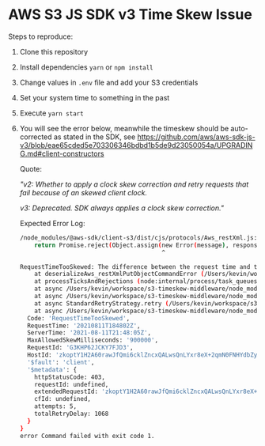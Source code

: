 # AWS S3 JS SDK v3 Time Skew Issue

Steps to reproduce:

1. Clone this repository
1. Install dependencies `yarn` or `npm install`
1. Change values in `.env` file and add your S3 credentials
1. Set your system time to something in the past
1. Execute `yarn start`
1. You will see the error below, meanwhile the timeskew should be auto-corrected as stated in the SDK, see https://github.com/aws/aws-sdk-js-v3/blob/eae65cded5e703306346bdbd1b5de9d23050054a/UPGRADING.md#client-constructors

    Quote:

    _"v2: Whether to apply a clock skew correction and retry requests that fail because of an skewed client clock._

    _v3: Deprecated. SDK always applies a clock skew correction."_

    Expected Error Log:
    ```bash
    /node_modules/@aws-sdk/client-s3/dist/cjs/protocols/Aws_restXml.js:8254
        return Promise.reject(Object.assign(new Error(message), response));
                                            ^

    RequestTimeTooSkewed: The difference between the request time and the current time is too large.
        at deserializeAws_restXmlPutObjectCommandError (/Users/kevin/workspace/s3-timeskew-middleware/node_modules/@aws-sdk/client-s3/dist/cjs/protocols/Aws_restXml.js:8254:41)
        at processTicksAndRejections (node:internal/process/task_queues:96:5)
        at async /Users/kevin/workspace/s3-timeskew-middleware/node_modules/@aws-sdk/middleware-serde/dist/cjs/deserializerMiddleware.js:6:20
        at async /Users/kevin/workspace/s3-timeskew-middleware/node_modules/@aws-sdk/middleware-signing/dist/cjs/middleware.js:12:24
        at async StandardRetryStrategy.retry (/Users/kevin/workspace/s3-timeskew-middleware/node_modules/@aws-sdk/middleware-retry/dist/cjs/StandardRetryStrategy.js:51:46)
        at async /Users/kevin/workspace/s3-timeskew-middleware/node_modules/@aws-sdk/middleware-logger/dist/cjs/loggerMiddleware.js:6:22 {
      Code: 'RequestTimeTooSkewed',
      RequestTime: '20210811T184802Z',
      ServerTime: '2021-08-11T21:48:05Z',
      MaxAllowedSkewMilliseconds: '900000',
      RequestId: 'G3KHP62JCKY7FJD3',
      HostId: 'zkoptY1H2A60rawJfQmi6cklZncxQALwsQnLYxr8eX+2qmN0FNHYdbZySqEpkzF6JjKq6T+5i9E=',
      '$fault': 'client',
      '$metadata': {
        httpStatusCode: 403,
        requestId: undefined,
        extendedRequestId: 'zkoptY1H2A60rawJfQmi6cklZncxQALwsQnLYxr8eX+2qmN0FNHYdbZySqEpkzF6JjKq6T+5i9E=',
        cfId: undefined,
        attempts: 5,
        totalRetryDelay: 1068
      }
    }
    error Command failed with exit code 1.
    ```

